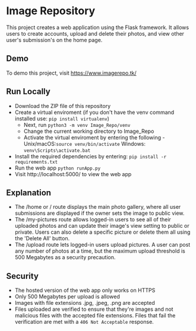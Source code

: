 # Image Repository 
This project creates a web application using the Flask framework. It allows users to create accounts, upload and delete their photos, and view other user's submission's on the home page. 

## Demo
To demo this project, visit https://www.imagerepo.tk/

## Run Locally
* Download the ZIP file of this repository 
* Create a virtual enviroment (if you don't have the venv command installed use: ```pip install virtualenv```)
  * Next, run ```python3 -m venv Image_Repo/venv```
  * Change the current working directory to Image_Repo
  * Activate the virtual enviroment by entering the following - Unix/macOS:```source venv/bin/activate``` Windows: ```venv\Scripts\activate.bat```
* Install the required dependencies by entering: ```pip install -r requirements.txt```
* Run the web app ```python runApp.py```
* Visit http://localhost:5000/ to view the web app

## Explanation
* The /home or / route displays the main photo gallery, where all user submissions are displayed if the owner sets the image to public view. 
* The /my-pictures route allows logged-in users to see all of their uploaded photos and can update their image's view setting to public or private. Users can also delete a specific picture or delete them all using the 'Delete All' button.
* The /upload route lets logged-in users upload pictures. A user can post any number of photos at a time, but the maximum upload threshold is 500 Megabytes as a security precaution.

## Security
* The hosted version of the web app only works on HTTPS
* Only 500 Megabytes per upload is allowed 
* Images with file extensions .jpg, .jpeg, .png are accepted
* Files uploaded are verified to ensure that they're images and not malicious files with the accepted file extensions. Files that fail the verification are met with a ```406 Not Acceptable``` response. 
